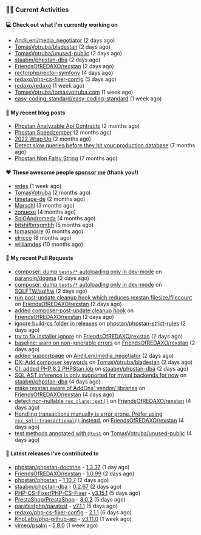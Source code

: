 ### 👨‍💻 Current Activities


#### 💻 Check out what I'm currently working on

- [AndiLeni/media_negotiator](https://github.com/AndiLeni/media_negotiator) (2 days ago)
- [TomasVotruba/bladestan](https://github.com/TomasVotruba/bladestan) (2 days ago)
- [TomasVotruba/unused-public](https://github.com/TomasVotruba/unused-public) (2 days ago)
- [staabm/phpstan-dba](https://github.com/staabm/phpstan-dba) (2 days ago)
- [FriendsOfREDAXO/rexstan](https://github.com/FriendsOfREDAXO/rexstan) (2 days ago)
- [rectorphp/rector-symfony](https://github.com/rectorphp/rector-symfony) (4 days ago)
- [redaxo/php-cs-fixer-config](https://github.com/redaxo/php-cs-fixer-config) (5 days ago)
- [redaxo/redaxo](https://github.com/redaxo/redaxo) (1 week ago)
- [TomasVotruba/tomasvotruba.com](https://github.com/TomasVotruba/tomasvotruba.com) (1 week ago)
- [easy-coding-standard/easy-coding-standard](https://github.com/easy-coding-standard/easy-coding-standard) (1 week ago)


#### 📜 My recent blog posts

- [Phpstan Analyzable Api Contracts](https://staabm.github.io/2022/12/29/phpstan-analyzable-api-contracts.html) (2 months ago)
- [Phpstan Speedzember](https://staabm.github.io/2022/12/23/phpstan-speedzember.html) (2 months ago)
- [2022 Wrap Up](https://staabm.github.io/2022/12/20/2022-wrap-up.html) (2 months ago)
- [Detect slow queries before they hit your production database](https://staabm.github.io/2022/08/16/phpstan-dba-query-plan-analysis.html) (7 months ago)
- [Phpstan Non Falsy String](https://staabm.github.io/2022/08/11/phpstan-non-falsy-string.html) (7 months ago)


#### ❤️ These awesome people [sponsor me](https://github.com/sponsors/staabm) (thank you!)

- [wdes](https://github.com/wdes) (1 week ago)
- [TomasVotruba](https://github.com/TomasVotruba) (2 months ago)
- [timetape-de](https://github.com/timetape-de) (2 months ago)
- [Marschl](https://github.com/Marschl) (3 months ago)
- [zonuexe](https://github.com/zonuexe) (4 months ago)
- [SpiGAndromeda](https://github.com/SpiGAndromeda) (4 months ago)
- [bitshiftersgmbh](https://github.com/bitshiftersgmbh) (5 months ago)
- [tomasnorre](https://github.com/tomasnorre) (6 months ago)
- [elricco](https://github.com/elricco) (8 months ago)
- [williamdes](https://github.com/williamdes) (10 months ago)


#### 🔨 My recent Pull Requests

- [composer: dump `tests/*` autoloading only in dev-mode](https://github.com/paranoiq/dogma/pull/22) on [paranoiq/dogma](https://github.com/paranoiq/dogma) (2 days ago)
- [composer: dump `tests/*` autoloading only in dev-mode](https://github.com/SQLFTW/sqlftw/pull/24) on [SQLFTW/sqlftw](https://github.com/SQLFTW/sqlftw) (2 days ago)
- [run post-update cleanup hook which reduces rexstan filesize/filecount](https://github.com/FriendsOfREDAXO/rexstan/pull/404) on [FriendsOfREDAXO/rexstan](https://github.com/FriendsOfREDAXO/rexstan) (2 days ago)
- [added composer-post-update cleanup hook](https://github.com/FriendsOfREDAXO/rexstan/pull/403) on [FriendsOfREDAXO/rexstan](https://github.com/FriendsOfREDAXO/rexstan) (2 days ago)
- [ignore build-cs folder in releases](https://github.com/phpstan/phpstan-strict-rules/pull/206) on [phpstan/phpstan-strict-rules](https://github.com/phpstan/phpstan-strict-rules) (2 days ago)
- [try to fix installer ignore](https://github.com/FriendsOfREDAXO/rexstan/pull/402) on [FriendsOfREDAXO/rexstan](https://github.com/FriendsOfREDAXO/rexstan) (2 days ago)
- [baseline: warn on non-ignorable errors](https://github.com/FriendsOfREDAXO/rexstan/pull/400) on [FriendsOfREDAXO/rexstan](https://github.com/FriendsOfREDAXO/rexstan) (2 days ago)
- [added supportpage](https://github.com/AndiLeni/media_negotiator/pull/7) on [AndiLeni/media_negotiator](https://github.com/AndiLeni/media_negotiator) (2 days ago)
- [DX: Add composer keywords](https://github.com/TomasVotruba/bladestan/pull/28) on [TomasVotruba/bladestan](https://github.com/TomasVotruba/bladestan) (2 days ago)
- [CI: added PHP 8.2 PHPStan job](https://github.com/staabm/phpstan-dba/pull/574) on [staabm/phpstan-dba](https://github.com/staabm/phpstan-dba) (2 days ago)
- [SQL AST inference is only supported for mysql backends for now](https://github.com/staabm/phpstan-dba/pull/567) on [staabm/phpstan-dba](https://github.com/staabm/phpstan-dba) (4 days ago)
- [make rexstan aware of AddOns&#39; vendor/ libraries](https://github.com/FriendsOfREDAXO/rexstan/pull/394) on [FriendsOfREDAXO/rexstan](https://github.com/FriendsOfREDAXO/rexstan) (4 days ago)
- [detect non-nullable `rex_clang::get()`](https://github.com/FriendsOfREDAXO/rexstan/pull/393) on [FriendsOfREDAXO/rexstan](https://github.com/FriendsOfREDAXO/rexstan) (4 days ago)
- [Handling transactions manually is error prone. Prefer using `rex_sql::transactional()` instead.](https://github.com/FriendsOfREDAXO/rexstan/pull/392) on [FriendsOfREDAXO/rexstan](https://github.com/FriendsOfREDAXO/rexstan) (4 days ago)
- [test methods annotated with `@test`](https://github.com/TomasVotruba/unused-public/pull/41) on [TomasVotruba/unused-public](https://github.com/TomasVotruba/unused-public) (4 days ago)


#### 🔭 Latest releases I've contributed to

- [phpstan/phpstan-doctrine](https://github.com/phpstan/phpstan-doctrine) - [1.3.37](https://github.com/phpstan/phpstan-doctrine/releases/tag/1.3.37) (1 day ago)
- [FriendsOfREDAXO/rexstan](https://github.com/FriendsOfREDAXO/rexstan) - [1.0.99](https://github.com/FriendsOfREDAXO/rexstan/releases/tag/1.0.99) (2 days ago)
- [phpstan/phpstan](https://github.com/phpstan/phpstan) - [1.10.7](https://github.com/phpstan/phpstan/releases/tag/1.10.7) (2 days ago)
- [staabm/phpstan-dba](https://github.com/staabm/phpstan-dba) - [0.2.67](https://github.com/staabm/phpstan-dba/releases/tag/0.2.67) (2 days ago)
- [PHP-CS-Fixer/PHP-CS-Fixer](https://github.com/PHP-CS-Fixer/PHP-CS-Fixer) - [v3.15.1](https://github.com/PHP-CS-Fixer/PHP-CS-Fixer/releases/tag/v3.15.1) (5 days ago)
- [PrestaShop/PrestaShop](https://github.com/PrestaShop/PrestaShop) - [8.0.2](https://github.com/PrestaShop/PrestaShop/releases/tag/8.0.2) (5 days ago)
- [paratestphp/paratest](https://github.com/paratestphp/paratest) - [v7.1.1](https://github.com/paratestphp/paratest/releases/tag/v7.1.1) (5 days ago)
- [redaxo/php-cs-fixer-config](https://github.com/redaxo/php-cs-fixer-config) - [2.1.1](https://github.com/redaxo/php-cs-fixer-config/releases/tag/2.1.1) (6 days ago)
- [KnpLabs/php-github-api](https://github.com/KnpLabs/php-github-api) - [v3.11.0](https://github.com/KnpLabs/php-github-api/releases/tag/v3.11.0) (1 week ago)
- [vimeo/psalm](https://github.com/vimeo/psalm) - [5.8.0](https://github.com/vimeo/psalm/releases/tag/5.8.0) (1 week ago)
